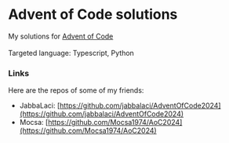 # Advent of Code solutions

My solutions for [Advent of Code](https://adventofcode.com/)\
\
Targeted language: Typescript, Python

### Links

Here are the repos of some of my friends:

* JabbaLaci: [https://github.com/jabbalaci/AdventOfCode2024](https://github.com/jabbalaci/AdventOfCode2024)
* Mocsa: [https://github.com/Mocsa1974/AoC2024](https://github.com/Mocsa1974/AoC2024)
